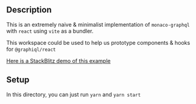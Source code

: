 ## Description

This is an extremely naive & minimalist implementation of `monaco-graphql` with
`react` using `vite` as a bundler.

This workspace could be used to help us prototype components & hooks for
`@graphiql/react`

[Here is a StackBlitz demo of this example](https://stackblitz.com/edit/monaco-graphql-react-vite?file=src/App.tsx)

## Setup

In this directory, you can just run `yarn` and `yarn start`
